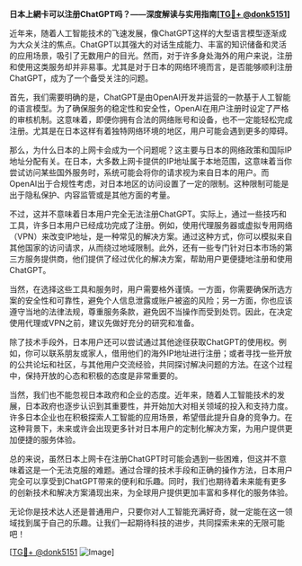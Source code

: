 **日本上網卡可以注册ChatGPT吗？——深度解读与实用指南[[TG💪+ @donk5151](https://t.me/s/donk5151)]**

近年来，随着人工智能技术的飞速发展，像ChatGPT这样的大型语言模型逐渐成为大众关注的焦点。ChatGPT以其强大的对话生成能力、丰富的知识储备和灵活的应用场景，吸引了无数用户的目光。然而，对于许多身处海外的用户来说，注册和使用这类服务却并非易事。尤其是对于日本的网络环境而言，是否能够顺利注册ChatGPT，成为了一个备受关注的问题。

首先，我们需要明确的是，ChatGPT是由OpenAI开发并运营的一款基于人工智能的语言模型。为了确保服务的稳定性和安全性，OpenAI在用户注册时设定了严格的审核机制。这意味着，即便你拥有合法的网络账号和设备，也不一定能轻松完成注册。尤其是在日本这样有着独特网络环境的地区，用户可能会遇到更多的障碍。

那么，为什么日本的上网卡会成为一个问题呢？这主要与日本的网络政策和国际IP地址分配有关。在日本，大多数上网卡提供的IP地址属于本地范围，这意味着当你尝试访问某些国外服务时，系统可能会将你的请求视为来自日本的用户。而OpenAI出于合规性考虑，对日本地区的访问设置了一定的限制。这种限制可能是出于隐私保护、内容监管或是其他方面的考量。

不过，这并不意味着日本用户完全无法注册ChatGPT。实际上，通过一些技巧和工具，许多日本用户已经成功完成了注册。例如，使用代理服务器或虚拟专用网络（VPN）来改变IP地址，是一种常见的解决方案。通过这种方式，你可以模拟来自其他国家的访问请求，从而绕过地域限制。此外，还有一些专门针对日本市场的第三方服务提供商，他们提供了经过优化的解决方案，帮助用户更便捷地注册和使用ChatGPT。

当然，在选择这些工具和服务时，用户需要格外谨慎。一方面，你需要确保所选方案的安全性和可靠性，避免个人信息泄露或账户被盗的风险；另一方面，你也应该遵守当地的法律法规，尊重服务条款，避免因不当操作而受到处罚。因此，在决定使用代理或VPN之前，建议先做好充分的研究和准备。

除了技术手段外，日本用户还可以尝试通过其他途径获取ChatGPT的使用权。例如，你可以联系朋友或家人，借用他们的海外IP地址进行注册；或者寻找一些开放的公共论坛和社区，与其他用户交流经验，共同探讨解决问题的方法。在这个过程中，保持开放的心态和积极的态度是非常重要的。

当然，我们也不能忽视日本政府和企业的态度。近年来，随着人工智能技术的发展，日本政府也逐步认识到其重要性，并开始加大对相关领域的投入和支持力度。许多日本企业也在积极探索人工智能的应用场景，希望借此提升自身的竞争力。在这种背景下，未来或许会出现更多针对日本用户的定制化解决方案，为用户提供更加便捷的服务体验。

总的来说，虽然日本上网卡在注册ChatGPT时可能会遇到一些困难，但这并不意味着这是一个无法克服的难题。通过合理的技术手段和正确的操作方法，日本用户完全可以享受到ChatGPT带来的便利和乐趣。同时，我们也期待着未来能有更多的创新技术和解决方案涌现出来，为全球用户提供更加丰富和多样化的服务体验。

无论你是技术达人还是普通用户，只要你对人工智能充满好奇，就一定能在这一领域找到属于自己的乐趣。让我们一起期待科技的进步，共同探索未来的无限可能吧！

[[TG💪+ @donk5151](https://t.me/s/donk5151) ![Image](https://i.postimg.cc/rwNCRYN7/Snipaste-2025-04-30-17-27-05.png)]